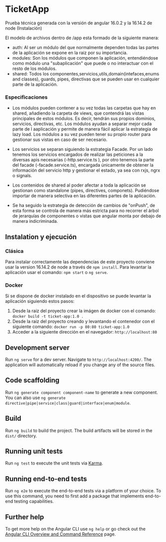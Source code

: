 # TicketApp

Prueba técnica generada con la versión de angular 16.0.2 y la 16.14.2 de node (Instalación)

El modelo de archivos dentro de /app esta formado de la siguiente manera:

- auth: Al ser un módulo del que normalmente dependen todas las partes de la aplicación se expone en la raiz por su importancia.
- modules: Son los módulos que componen la aplicación, entendiéndose como módulo una "subaplicación" que puede o no interactuar con el resto de los módulos.
- shared: Todos los componentes,servicios,utils,domain(intefaces,enums and classes), guards, pipes, directivas que se pueden usar en cualquier parte de la aplicación.

###  Especificaciones

- Los módulos pueden contener a su vez todas las carpetas que hay en shared, añadiendo la carpeta de views, que contendrá las vistas principales de estos módulos. Es decir, tendrán sus propios dominios, servicios, directivas, etc. Los módulos ayudan a separar mejor cada parte de l aaplicación y permite de manera fácil aplicar la estrategia de lazy load. Los módulos a su vez pueden tener su propio router para gestionar sus vistas en caso de ser necesario.

- Los servicios se separan siguiendo la estrategia Facade. Por un lado tenemos los servicios encargados de realizar las peticiones a la diversas apis necesarias (<service>-http.service.ts ), por otro tenemos la parte del facade (<servicio>-facade.service.ts), encargada únicamente de obtener la información del servicio http y gestionar el estado, ya sea con rxjs, ngrx o signals.

- Los contenidos de shared al poder afectar a toda la aplicación se gestionan como standalone (pipes, directives, componets). Pudiéndose importar de manera selectiva en las diferentes partes de la aplicación.

- Se ha seguido la estrategia de detección de cambios de "onPush", de esta forma se controla de manera más estricta para no recorrer el árbol de jerarquías de componentes o vistas que angular monta por debajo de manera indicriminada.

## Instalation y ejecución

### Clásica

Para instalar correctamente las dependencias de este proyecto conviene usar la version 16.14.2 de node a través de `npm install`.
Para levantar la aplicación usar el comando: `npm start` o `ng serve`.

### Docker

Si se dispone de docker instalado en el dispositivo se puede levantar la aplicación siguiendo estos pasos:

1. Desde la raiz del proyecto crear la imágen de docker con el comando: `docker build -t ticket-app:1.0 .`
2. Desde la raiz del proyecto creando y levantando el contenedor con el siguiente comando: `docker run -p 80:80 ticket-app:1.0`
3. Acceder a la siguiente dirección en el navegador: `http://localhost:80`

## Development server

Run `ng serve` for a dev server. Navigate to `http://localhost:4200/`. The application will automatically reload if you change any of the source files.

## Code scaffolding

Run `ng generate component component-name` to generate a new component. You can also use `ng generate directive|pipe|service|class|guard|interface|enum|module`.

## Build

Run `ng build` to build the project. The build artifacts will be stored in the `dist/` directory.

## Running unit tests

Run `ng test` to execute the unit tests via [Karma](https://karma-runner.github.io).

## Running end-to-end tests

Run `ng e2e` to execute the end-to-end tests via a platform of your choice. To use this command, you need to first add a package that implements end-to-end testing capabilities.

## Further help

To get more help on the Angular CLI use `ng help` or go check out the [Angular CLI Overview and Command Reference](https://angular.io/cli) page.
